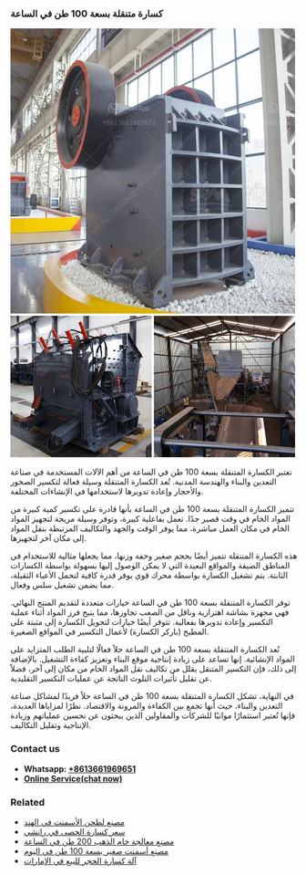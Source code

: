 <h3>كسارة متنقلة بسعة 100 طن في الساعة</h3><img src='1701853229.jpg' alt=''><p>تعتبر الكسارة المتنقلة بسعة 100 طن في الساعة من أهم الآلات المستخدمة في صناعة التعدين والبناء والهندسة المدنية. تُعد الكسارة المتنقلة وسيلة فعالة لتكسير الصخور والأحجار وإعادة تدويرها لاستخدامها في الإنشاءات المختلفة.</p><p>تتميز الكسارة المتنقلة بسعة 100 طن في الساعة بأنها قادرة على تكسير كمية كبيرة من المواد الخام في وقت قصير جدًا. تعمل بفاعلية كبيرة، وتوفر وسيلة مريحة لتجهيز المواد الخام في مكان العمل مباشرة، مما يوفر الوقت والجهد والتكاليف المرتبطة بنقل المواد إلى مكان آخر لتجهيزها.</p><p>هذه الكسارة المتنقلة تتميز أيضًا بحجم صغير وخفة وزنها، مما يجعلها مثالية للاستخدام في المناطق الضيقة والمواقع البعيدة التي لا يمكن الوصول إليها بسهولة بواسطة الكسارات الثابتة. يتم تشغيل الكسارة بواسطة محرك قوي يوفر قدرة كافية لتحمل الأعباء الثقيلة، مما يضمن تشغيل سلس وفعال.</p><p>توفر الكسارة المتنقلة بسعة 100 طن في الساعة خيارات متعددة لتقديم المنتج النهائي. فهي مجهزة بشاشة اهتزازية وناقل من الصعب تجاوزها، مما يتيح فرز المواد أثناء عملية التكسير وإعادة تدويرها بفعالية. تتوفر أيضًا خيارات لتحويل الكسارة إلى مثبتة على المطبخ (باركر الكسارة) لأعمال التكسير في المواقع الصغيرة.</p><p>تُعد الكسارة المتنقلة بسعة 100 طن في الساعة حلاً فعالًا لتلبية الطلب المتزايد على المواد الإنشائية. إنها تساعد على زيادة إنتاجية موقع البناء وتعزيز كفاءة التشغيل. بالإضافة إلى ذلك، فإن التكسير المتنقل يقلل من تكاليف نقل المواد الخام من مكان إلى آخر، فضلاً عن تقليل تأثيرات التلوث الناتجة عن عمليات التكسير التقليدية.</p><p>في النهاية، تشكل الكسارة المتنقلة بسعة 100 طن في الساعة حلاً فريدًا لمشاكل صناعة التعدين والبناء، حيث أنها تجمع بين الكفاءة والمرونة والاقتصاد. نظرًا لمزاياها العديدة، فإنها تُعتبر استثمارًا مواتيًا للشركات والمقاولين الذين يبحثون عن تحسين عملياتهم وزيادة الإنتاجية وتقليل التكاليف.</p><h3>Contact us</h3><ul><li><strong>Whatsapp:&nbsp;<a href="https://wa.me/8613661969651">+8613661969651</a></strong></li><li><a href="https://swt.shibang-china.com/?git&amp;zhl&amp;كسارة متنقلة بسعة 100 طن في الساعة"><strong>Online Service(chat now)</strong></a></li></ul><h3>Related</h3><ul><li><a href='مصنع لطحن الأسمنت في الهند.md'>مصنع لطحن الأسمنت في الهند</a></li><li><a href='سعر كسارة الحصى في رانشي.md'>سعر كسارة الحصى في رانشي</a></li><li><a href='مصنع معالجة خام الذهب 200 طن في الساعة.md'>مصنع معالجة خام الذهب 200 طن في الساعة</a></li><li><a href='مصنع أسمنت صغير بسعة 100 طن في اليوم.md'>مصنع أسمنت صغير بسعة 100 طن في اليوم</a></li><li><a href='آلة كسارة الحجر للبيع في الإمارات.md'>آلة كسارة الحجر للبيع في الإمارات</a></li></ul>